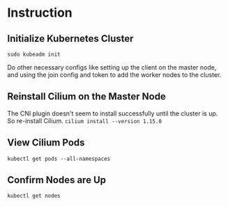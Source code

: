 # Instruction

## Initialize Kubernetes Cluster

`sudo kubeadm init`

Do other necessary configs like setting up the client on the master node, and using the join config and token to add the worker nodes to the cluster.

## Reinstall Cilium on the Master Node

The CNI plugin doesn't seem to install successfully until the cluster is up. So re-install Cilium.
`cilium install --version 1.15.0`

## View Cilium Pods

`kubectl get pods --all-namespaces`

## Confirm Nodes are Up

`kubectl get nodes`
